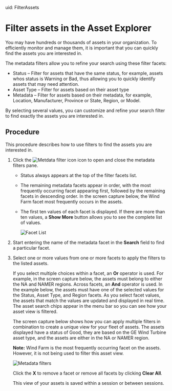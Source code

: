 uid: FilterAssets

# Filter assets in the Asset Explorer

You may have hundreds or thousands of assets in your organization. To efficiently monitor and manage them, it is important that you can quickly find the assets you are interested in. 

The metadata filters allow you to refine your search using these filter facets:

-  Status &ndash; Filter for assets that have the same status, for example, assets whos status is Warning or Bad, thus allowing you to quickly identify assets that may need attention.
-  Asset Type &ndash; Filter for assets based on their asset type 
- Metadata &ndash; Filter for assets based on their metadata, for example, Location, Manufacturer, Province or State, Region, or Model.

By selecting several values, you can customize and refine your search filter to find exactly the assets you are interested in. 

## Procedure

This procedure describes how to use filters to find the assets you are interested in.

1. Click the ![Metdata filter icon](images/metadata-filter-icon.png) icon to open and close the metadata filters pane.

   - Status always appears at the top of the filter facets list. 

   - The remaining metadata facets appear in order, with the most frequently occurring facet appearing first, followed by the remaining facets in descending order. In the screen capture below, the Wind Farm facet most frequently occurs in the assets. 

     <!--WRITER'S NOTE: This might change so that Asset Type always follows Status. If so, the screen captures below will also have to be updated. -->

   - The first ten values of each facet is displayed. If there are more than ten values, a **Show More** button allows you to see the complete list of values. 

     ![Facet List](images/facet-list.png)
     

2. Start entering the name of the metadata facet in the **Search** field to find a particular facet.

3. Select one or more values from one or more facets to apply the filters to the listed assets.

   If you select multiple choices within a facet, an **Or** operator is used. For example, in the screen capture below, the assets must belong to either the NA and NAMER regions. Across facets, an **And** operator is used. In the example below, the assets must have one of the selected values for the Status, Asset Type, and Region facets. As you select facet values, the assets that match the values are updated and displayed in real time. The asset search chips appear in the menu bar so you can see how your asset view is filtered. 

   The screen capture below shows how you can apply multiple filters in combination to create a unique view for your fleet of assets. The assets displayed have a status of Good, they are based on the GE Wind Turbine asset type, and the assets are either in the NA or NAMER region. 

   **Note:** Wind Farm is the most frequently occurring facet on the assets. However, it is not being used to filter this asset view.
   
   ![Metadata filters](images/metadata-filters.png)
   
   Click the **X** to remove a facet or remove all facets by clicking **Clear All**. 
   
   This view of your assets is saved within a session or between sessions. 

